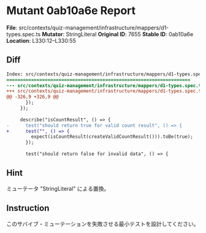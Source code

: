 # Mutant 0ab10a6e Report

**File**: src/contexts/quiz-management/infrastructure/mappers/d1-types.spec.ts
**Mutator**: StringLiteral
**Original ID**: 7655
**Stable ID**: 0ab10a6e
**Location**: L330:12–L330:55

## Diff

```diff
Index: src/contexts/quiz-management/infrastructure/mappers/d1-types.spec.ts
===================================================================
--- src/contexts/quiz-management/infrastructure/mappers/d1-types.spec.ts	original
+++ src/contexts/quiz-management/infrastructure/mappers/d1-types.spec.ts	mutated #7655
@@ -326,9 +326,9 @@
       });
     });
 
     describe("isCountResult", () => {
-      test("should return true for valid count result", () => {
+      test("", () => {
         expect(isCountResult(createValidCountResult())).toBe(true);
       });
 
       test("should return false for invalid data", () => {
```

## Hint

ミューテータ "StringLiteral" による置換。

## Instruction

このサバイブ・ミューテーションを失敗させる最小テストを設計してください。
